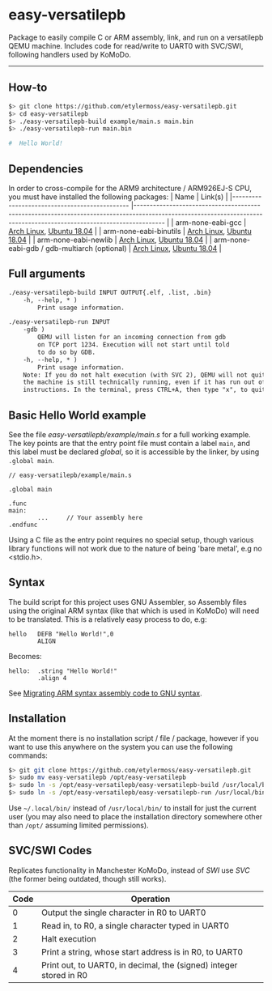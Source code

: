 # easy-versatilepb
Package to easily compile C or ARM assembly, link, and run on a versatilepb QEMU machine. Includes code for read/write to UART0 with SVC/SWI, following handlers used by KoMoDo.

---

## How-to
```bash
$> git clone https://github.com/etylermoss/easy-versatilepb.git
$> cd easy-versatilepb
$> ./easy-versatilepb-build example/main.s main.bin
$> ./easy-versatilepb-run main.bin

#  Hello World!
```

## Dependencies
In order to cross-compile for the ARM9 architecture / ARM926EJ-S CPU, you must have installed the following packages:
| Name                                         	| Link(s)                                                                                                                                                             	|
|----------------------------------------------	|---------------------------------------------------------------------------------------------------------------------------------------------------------------------	|
| arm-none-eabi-gcc                            	| [Arch Linux](https://www.archlinux.org/packages/community/x86_64/arm-none-eabi-gcc/), [Ubuntu 18.04](https://packages.ubuntu.com/bionic/gcc-arm-none-eabi)           	|
| arm-none-eabi-binutils                       	| [Arch Linux](https://www.archlinux.org/packages/community/x86_64/arm-none-eabi-binutils/), [Ubuntu 18.04](https://packages.ubuntu.com/bionic/binutils-arm-none-eabi) 	|
| arm-none-eabi-newlib                         	| [Arch Linux](https://www.archlinux.org/packages/community/x86_64/arm-none-eabi-newlib/), [Ubuntu 18.04](https://packages.ubuntu.com/bionic/libnewlib-arm-none-eabi)  	|
| arm-none-eabi-gdb / gdb-multiarch (optional) 	| [Arch Linux](https://www.archlinux.org/packages/community/x86_64/arm-none-eabi-gdb/), [Ubuntu 18.04](https://packages.ubuntu.com/bionic/gdb-multiarch)               	|

## Full arguments
```txt
./easy-versatilepb-build INPUT OUTPUT{.elf, .list, .bin}
    -h, --help, * )
        Print usage information.

./easy-versatilepb-run INPUT
    -gdb )
        QEMU will listen for an incoming connection from gdb
        on TCP port 1234. Execution will not start until told
        to do so by GDB.
    -h, --help, * )
        Print usage information.
    Note: If you do not halt execution (with SVC 2), QEMU will not quit as
    the machine is still technically running, even if it has run out of
    instructions. In the terminal, press CTRL+A, then type "x", to quit QEMU.
```

## Basic Hello World example
See the file *easy-versatilepb/example/main.s* for a full working example. The key points are that the entry point file must contain a label `main`, and this label must be declared *global*, so it is accessible by the linker, by using `.global main`.
```assembly
// easy-versatilepb/example/main.s

.global main

.func
main:
        ...     // Your assembly here
.endfunc
```
Using a C file as the entry point requires no special setup, though various library functions will not work due to the nature of being 'bare metal', e.g no <stdio.h>.

## Syntax
The build script for this project uses GNU Assembler, so Assembly files using the original ARM syntax (like that which is used in KoMoDo) will need to be translated. This is a relatively easy process to do, e.g:
```
hello   DEFB "Hello World!",0
        ALIGN
```
Becomes:
```
hello:  .string "Hello World!"
        .align 4
```
See [Migrating ARM syntax assembly code to GNU syntax](https://developer.arm.com/documentation/dui0742/g/Migrating-ARM-syntax-assembly-code-to-GNU-syntax/Overview-of-differences-between-ARM-and-GNU-syntax-assembly-code?lang=en).

## Installation
At the moment there is no installation script / file / package, however if you want to use this anywhere on the system you can use the following commands:
```bash
$> git git clone https://github.com/etylermoss/easy-versatilepb.git
$> sudo mv easy-versatilepb /opt/easy-versatilepb
$> sudo ln -s /opt/easy-versatilepb/easy-versatilepb-build /usr/local/bin/
$> sudo ln -s /opt/easy-versatilepb/easy-versatilepb-run /usr/local/bin/
```
Use `~/.local/bin/` instead of `/usr/local/bin/` to install for just the current user (you may also need to place the installation directory somewhere other than `/opt/` assuming limited permissions).

## SVC/SWI Codes

Replicates functionality in Manchester KoMoDo, instead of *SWI* use *SVC* (the former being outdated, though still works).

| Code 	| Operation                                                          	|
|------	|--------------------------------------------------------------------	|
| 0    	| Output the single character in R0 to UART0                         	|
| 1    	| Read in, to R0, a single character typed in UART0                  	|
| 2    	| Halt execution                                                     	|
| 3    	| Print a string, whose start address is in R0, to UART0             	|
| 4    	| Print out, to UART0, in decimal, the (signed) integer stored in R0 	|